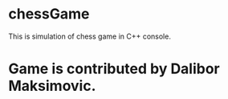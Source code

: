# chessGame




This is simulation of chess game in C++ console.




# Game is contributed by Dalibor Maksimovic.
